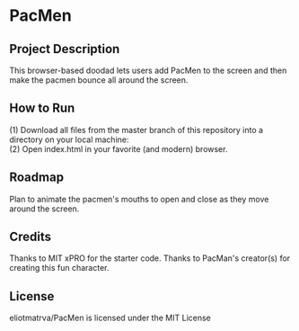 # PacMen

<h2>Project Description</h2>
This browser-based doodad lets users add PacMen to the screen and then make the pacmen bounce all around the screen.

<h2>How to Run</h2>
(1) Download all files from the master branch of this repository into a directory on your local machine: 
<br>
(2) Open index.html in your favorite (and modern) browser.

<h2>Roadmap</h2>
Plan to animate the pacmen's mouths to open and close as they move around the screen.

<h2>Credits</h2>
Thanks to MIT xPRO for the starter code.
Thanks to PacMan's creator(s) for creating this fun character.

<h2>License</h2>
eliotmatrva/PacMen is licensed under the MIT License
